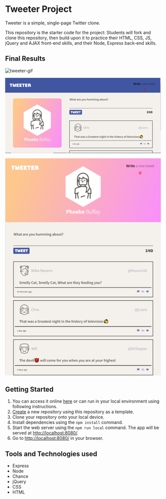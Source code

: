 # Tweeter Project

Tweeter is a simple, single-page Twitter clone.

This repository is the starter code for the project: Students will fork and clone this repository, then build upon it to practice their HTML, CSS, JS, jQuery and AJAX front-end skills, and their Node, Express back-end skills.

## Final Results

![tweeter-gif](https://github.com/shubham2295/tweeter/blob/master/docs/tweeter.gif)

![tweeter-desktop-home](https://github.com/shubham2295/tweeter/blob/master/docs/desktop_home.PNG)

![tweeter-mobile-home](https://github.com/shubham2295/tweeter/blob/master/docs/mobile_home.png)

## Getting Started

1. You can access it online [here](https://shubham-tweeter.herokuapp.com/) or can run in your local environment using following instructions.
2. [Create](https://github.com/shubham2295/tweeter.git) a new repository using this repository as a template.
3. Clone your repository onto your local device.
4. Install dependencies using the `npm install` command.
5. Start the web server using the `npm run local` command. The app will be served at <http://localhost:8080/>.
6. Go to <http://localhost:8080/> in your browser.

## Tools and Technologies used

- Express
- Node
- Chance
- jQuery
- CSS
- HTML
